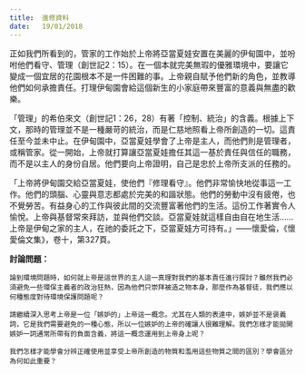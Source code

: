 ```yaml
---
title:  進修資料
date:   19/01/2018
---
```


正如我們所看到的，管家的工作始於上帝將亞當夏娃安置在美麗的伊甸園中，並吩咐他們看守、管理（創世記2：15）。在一個本就完美無瑕的優雅環境中，要讓它變成一個宜居的花園根本不是一件困難的事。上帝親自賦予他們新的角色，並教導他們如何承擔責任。打理伊甸園會給這個新生的小家庭帶來豐富的意義與無盡的歡樂。

「管理」的希伯來文（創世記1：26，28）有著「控制、統治」的含義。根據上下文，那時的管理並不是一種嚴苛的統治，而是仁慈地照看上帝所創造的一切。這責任至今並未中止。在伊甸園中，亞當夏娃學會了上帝是主人，而他們則是管理者，或稱管家。從一開始，上帝就打算讓亞當夏娃擔任其這一基於責任與信任的職務，而不是以主人的身份自居。他們要向上帝證明，自己是忠於上帝所支派的任務的。

「上帝將伊甸園交給亞當夏娃，使他們『修理看守』。他們非常愉快地從事這一工作。他們的頭腦、心靈與意志都處於完美的和諧狀態。他們的勞動中沒有疲倦，也不覺勞苦。有益身心的工作與彼此間的交流豐富著他們的生活。這份工作著實令人愉悅。上帝與基督常來拜訪，並與他們交談。亞當夏娃就這樣自由自在地生活……上帝是伊甸之家的主人，在祂的委託之下，亞當夏娃方可持有。」——懷愛倫，《懷愛倫文集》，卷十，第327頁。	

**討論問題：**

`論到環境問題時，如何就上帝是這世界的主人這一真理對我們的基本責任進行探討？雖然我們必須避免一些環保主義者的政治狂熱，因為他們只崇拜被造之物本身，那麼作為基督徒，我們應以何種態度對待環境保護問題呢？`

`請繼續深入思考上帝是一位「嫉妒的」上帝這一概念。尤其在人類的表達中，嫉妒並不是褒義詞，它是我們需要避免的一種心態，所以一位嫉妒的上帝的確讓人很難理解。我們怎樣才能拋開嫉妒一詞通常所帶有的負面含義，將這一概念運用到上帝身上呢？`

`我們怎樣才能學會分辨正確使用並享受上帝所創造的物質和濫用這些物質之間的區別？學會區分為何如此重要？`